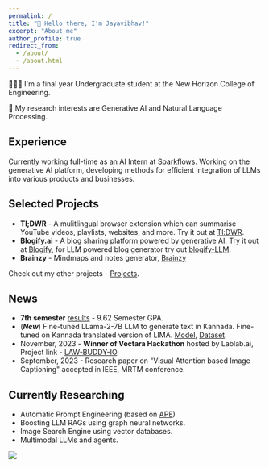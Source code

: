 ```yaml
---
permalink: /
title: "👋 Hello there, I'm Jayavibhav!"
excerpt: "About me"
author_profile: true
redirect_from: 
  - /about/
  - /about.html
---
```


👨🏻‍💻 I'm a final year Undergraduate student at the New Horizon College of Engineering.

🔬 My research interests are Generative AI and Natural Language Processing.

## Experience

Currently working full-time as an AI Intern at [Sparkflows](https://sparkflows.io). Working on the generative AI platform, developing methods for efficient integration of LLMs into various products and businesses.

## Selected Projects

- **Tl;DWR** - A mulitlingual browser extension which can summarise YouTube videos, playlists, websites, and more. Try it out at [Tl:DWR](https://chromewebstore.google.com/detail/tldwr/ddildclhomjgjkggmjjdaboebkmoogbn).
- **Blogify.ai** - A blog sharing platform powered by generative AI. Try it out at [Blogify](https://blogify-ai.netlify.app/), for LLM powered blog generator try out [blogify-LLM](https://blogify.streamlit.app/).
- **Brainzy** - Mindmaps and notes generator, [Brainzy](https://brainzy.streamlit.app/)

Check out my other projects - [Projects](https://jayavibhavnk.github.io//projects/).

## News
- **7th semester** [results](https://drive.google.com/file/d/1Bjt0wRgBWxOy_u7JHuNxbtzD8akeEF4Q/view?usp=sharing) - 9.62 Semester GPA. 
- (***New***) Fine-tuned LLama-2-7B LLM to generate text in Kannada. Fine-tuned on Kannada translated version of LIMA.
  [Model](https://huggingface.co/jayavibhav/Llama-2-Kannada), [Dataset](https://huggingface.co/datasets/jayavibhav/LIMA-Kannada).
- November, 2023 - **Winner of Vectara Hackathon** hosted by Lablab.ai, Project link - [LAW-BUDDY-IO](https://lablab.ai/event/rag-llms-with-your-data/prometheus/law-io-buddy).
- September, 2023 - Research paper on "Visual Attention based Image Captioning" accepted in IEEE, MRTM conference. 

## Currently Researching

- Automatic Prompt Engineering (based on [APE](https://sites.google.com/view/automatic-prompt-engineer))
- Boosting LLM RAGs using graph neural networks.
- Image Search Engine using vector databases.
- Multimodal LLMs and agents.

<img src="https://t.bkit.co/w_65f7f7a66a3e7.gif" />

